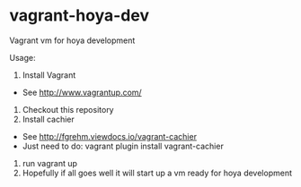 vagrant-hoya-dev
================

Vagrant vm for hoya development

Usage:

1. Install Vagrant
  * See http://www.vagrantup.com/
1. Checkout this repository
1. Install cachier
  * See http://fgrehm.viewdocs.io/vagrant-cachier
  * Just need to do: vagrant plugin install vagrant-cachier
1. run vagrant up
1. Hopefully if all goes well it will start up a vm ready for hoya development
